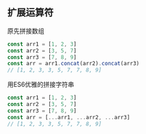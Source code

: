 ## 扩展运算符

原先拼接数组

```js
const arr1 = [1, 2, 3]
const arr2 = [3, 5, 7]
const arr3 = [7, 8, 9]
const arr = arr1.concat(arr2).concat(arr3)
// [1, 2, 3, 3, 5, 7, 7, 8, 9]
```

用ES6优雅的拼接字符串

```js
const arr1 = [1, 2, 3]
const arr2 = [3, 5, 7]
const arr3 = [7, 8, 9]
const arr = [...arr1, ...arr2, ...arr3]
// [1, 2, 3, 3, 5, 7, 7, 8, 9]
```

